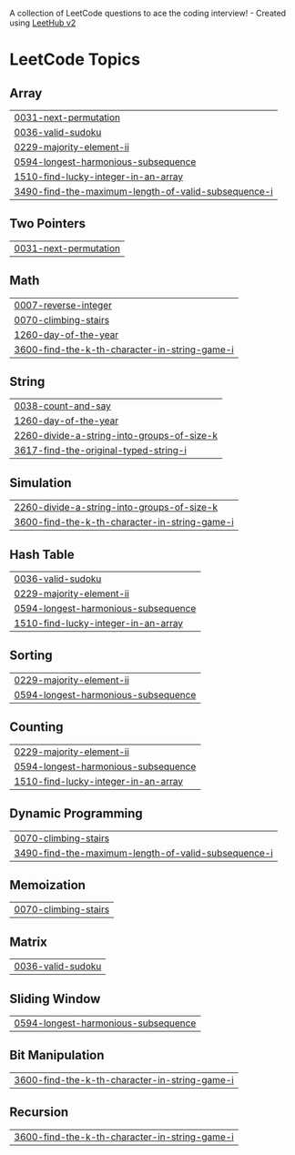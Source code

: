 A collection of LeetCode questions to ace the coding interview! - Created using [LeetHub v2](https://github.com/arunbhardwaj/LeetHub-2.0)
<!---LeetCode Topics Start-->
# LeetCode Topics
## Array
|  |
| ------- |
| [0031-next-permutation](https://github.com/akshaya78010/Leetcode/tree/master/0031-next-permutation) |
| [0036-valid-sudoku](https://github.com/akshaya78010/Leetcode/tree/master/0036-valid-sudoku) |
| [0229-majority-element-ii](https://github.com/akshaya78010/Leetcode/tree/master/0229-majority-element-ii) |
| [0594-longest-harmonious-subsequence](https://github.com/akshaya78010/Leetcode/tree/master/0594-longest-harmonious-subsequence) |
| [1510-find-lucky-integer-in-an-array](https://github.com/akshaya78010/Leetcode/tree/master/1510-find-lucky-integer-in-an-array) |
| [3490-find-the-maximum-length-of-valid-subsequence-i](https://github.com/akshaya78010/Leetcode/tree/master/3490-find-the-maximum-length-of-valid-subsequence-i) |
## Two Pointers
|  |
| ------- |
| [0031-next-permutation](https://github.com/akshaya78010/Leetcode/tree/master/0031-next-permutation) |
## Math
|  |
| ------- |
| [0007-reverse-integer](https://github.com/akshaya78010/Leetcode/tree/master/0007-reverse-integer) |
| [0070-climbing-stairs](https://github.com/akshaya78010/Leetcode/tree/master/0070-climbing-stairs) |
| [1260-day-of-the-year](https://github.com/akshaya78010/Leetcode/tree/master/1260-day-of-the-year) |
| [3600-find-the-k-th-character-in-string-game-i](https://github.com/akshaya78010/Leetcode/tree/master/3600-find-the-k-th-character-in-string-game-i) |
## String
|  |
| ------- |
| [0038-count-and-say](https://github.com/akshaya78010/Leetcode/tree/master/0038-count-and-say) |
| [1260-day-of-the-year](https://github.com/akshaya78010/Leetcode/tree/master/1260-day-of-the-year) |
| [2260-divide-a-string-into-groups-of-size-k](https://github.com/akshaya78010/Leetcode/tree/master/2260-divide-a-string-into-groups-of-size-k) |
| [3617-find-the-original-typed-string-i](https://github.com/akshaya78010/Leetcode/tree/master/3617-find-the-original-typed-string-i) |
## Simulation
|  |
| ------- |
| [2260-divide-a-string-into-groups-of-size-k](https://github.com/akshaya78010/Leetcode/tree/master/2260-divide-a-string-into-groups-of-size-k) |
| [3600-find-the-k-th-character-in-string-game-i](https://github.com/akshaya78010/Leetcode/tree/master/3600-find-the-k-th-character-in-string-game-i) |
## Hash Table
|  |
| ------- |
| [0036-valid-sudoku](https://github.com/akshaya78010/Leetcode/tree/master/0036-valid-sudoku) |
| [0229-majority-element-ii](https://github.com/akshaya78010/Leetcode/tree/master/0229-majority-element-ii) |
| [0594-longest-harmonious-subsequence](https://github.com/akshaya78010/Leetcode/tree/master/0594-longest-harmonious-subsequence) |
| [1510-find-lucky-integer-in-an-array](https://github.com/akshaya78010/Leetcode/tree/master/1510-find-lucky-integer-in-an-array) |
## Sorting
|  |
| ------- |
| [0229-majority-element-ii](https://github.com/akshaya78010/Leetcode/tree/master/0229-majority-element-ii) |
| [0594-longest-harmonious-subsequence](https://github.com/akshaya78010/Leetcode/tree/master/0594-longest-harmonious-subsequence) |
## Counting
|  |
| ------- |
| [0229-majority-element-ii](https://github.com/akshaya78010/Leetcode/tree/master/0229-majority-element-ii) |
| [0594-longest-harmonious-subsequence](https://github.com/akshaya78010/Leetcode/tree/master/0594-longest-harmonious-subsequence) |
| [1510-find-lucky-integer-in-an-array](https://github.com/akshaya78010/Leetcode/tree/master/1510-find-lucky-integer-in-an-array) |
## Dynamic Programming
|  |
| ------- |
| [0070-climbing-stairs](https://github.com/akshaya78010/Leetcode/tree/master/0070-climbing-stairs) |
| [3490-find-the-maximum-length-of-valid-subsequence-i](https://github.com/akshaya78010/Leetcode/tree/master/3490-find-the-maximum-length-of-valid-subsequence-i) |
## Memoization
|  |
| ------- |
| [0070-climbing-stairs](https://github.com/akshaya78010/Leetcode/tree/master/0070-climbing-stairs) |
## Matrix
|  |
| ------- |
| [0036-valid-sudoku](https://github.com/akshaya78010/Leetcode/tree/master/0036-valid-sudoku) |
## Sliding Window
|  |
| ------- |
| [0594-longest-harmonious-subsequence](https://github.com/akshaya78010/Leetcode/tree/master/0594-longest-harmonious-subsequence) |
## Bit Manipulation
|  |
| ------- |
| [3600-find-the-k-th-character-in-string-game-i](https://github.com/akshaya78010/Leetcode/tree/master/3600-find-the-k-th-character-in-string-game-i) |
## Recursion
|  |
| ------- |
| [3600-find-the-k-th-character-in-string-game-i](https://github.com/akshaya78010/Leetcode/tree/master/3600-find-the-k-th-character-in-string-game-i) |
<!---LeetCode Topics End-->